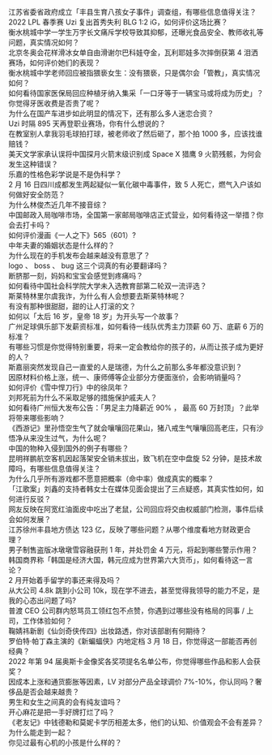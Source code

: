 江苏省委省政府成立「丰县生育八孩女子事件」调查组，有哪些信息值得关注？  
2022 LPL 春季赛 Uzi 复出首秀失利 BLG 1:2 iG，如何评价这场比赛？  
衡水桃城中学一学生万字长文痛斥学校导致其抑郁，还曝光食品安全、教师收礼等问题，真实情况如何？  
北京冬奥会花样滑冰女单自由滑谢尔巴科娃夺金，瓦利耶娃多次摔倒获第 4 泪洒赛场，如何评价她们的表现？  
衡水桃城中学老师回应被指猥亵女生：没有猥亵，只是偶尔会「管教」，真实情况如何？  
如何看待国家医保局回应种植牙纳入集采「一口牙等于一辆宝马或将成为历史」？你觉得牙医收费是否贵了呢？  
为什么在国产车进步如此明显的情况下，还有那么多人迷恋合资？  
Uzi 时隔 895 天再登职业赛场，你有什么想说的？  
在教室别人拿我羽毛球拍打球，被老师收了然后砸了，那个拍 1000 多，应该找谁赔钱？  
美天文学家承认误将中国探月火箭末级识别成 Space X 猎鹰 9 火箭残骸，为何会发生这种错误？  
乐嘉的性格色彩学说是不是伪科学？  
2 月 16 日四川成都发生两起疑似一氧化碳中毒事件，致 5 人死亡，燃气入户该如何做好安全防范？  
为什么林俊杰近几年不接音综？  
中国邮政入局咖啡市场，全国第一家邮局咖啡店正式营业，如何看待这一举措？你会去打卡吗？  
如何评价漫画《一人之下》565（601）?  
中年夫妻的婚姻状态是什么样的？  
为什么现在的手机发布会越来越没有意思了？  
logo 、 boss 、 bug 这三个词真的有必要翻译吗？  
断脐那一刻，妈妈和宝宝会感觉到疼痛吗？  
如何看待中国社会科学院大学未入选教育部第二轮双一流评选？  
斯莱特林里尔虞我诈，为什么有人会想要去斯莱特林呢？  
有没有那种很甜甜，甜的让人打滚的文？  
如何以「太后 16 岁，皇帝 18 岁」为开头写一个故事？  
广州足球俱乐部下发薪资标准，如何看待一线队优秀主力顶薪 60 万、底薪 6 万的标准？  
有哪些习惯是你觉得特别重要，将来一定会教给你的孩子的，从而让孩子成为更好的人？  
斯嘉丽突然发现自己一直爱的人是瑞德，为什么之前那么多年都没意识到？  
因原材料价格上涨，统一、康师傅等企业部分方便面涨价，会影响销量吗？  
如何评价《雪中悍刀行》中的徐凤年？  
刘邦死前为什么不采取足够的措施保护戚夫人？  
如何看待广州恒大发布公告：「男足主力降薪近 90% ， 最高 60 万封顶」？此举将带来哪些影响？  
《西游记》里孙悟空生气了就会嚷嚷回花果山，猪八戒生气嚷嚷回高老庄，只有沙悟净从来没生过气，为什么呢？  
中国的物种入侵到国外的例子有哪些？  
昆明祥鹏航空客机因起落架安全销未拔出，致飞机在空中盘旋 52 分钟，是技术故障吗，有哪些信息值得关注？  
为什么几乎所有游戏都不愿意把概率（命中率）做成真实的概率？  
「江歌案」刘鑫的支持者韩女士在媒体见面会提出了三点疑惑，其真实性如何，如何进行反驳？  
网友反映在阿宽红油面皮中吃出了老鼠，公司回应将交由权威部门检测，事件后续会如何发展？  
江苏徐州丰县地方债达 123 亿，反映了哪些问题？从哪个维度看地方财政更合理？  
男子制售盗版冰墩墩雪容融获刑 1 年，并处罚金 4 万元，将起到哪些警示作用？  
韩国商界称「韩国是经济大国，韩元应成为世界第六大货币」，如何看待这一言论？  
2 月开始着手留学的事还来得及吗？  
从大公司 4.8k 跳到小公司 10k，现在学不进去，甚至觉得我领导的能力不足，是我的心态出问题了吗?  
普渡 CEO 公司群内怒骂员工领红包不点赞，你遇到过哪些没有格局的同事 / 上司，工作体验如何？  
鞠婧祎新剧《仙剑奇侠传四》出妆路透，你对该部剧有何期待？  
罗伯特·帕丁森主演的《新蝙蝠侠》内地定档 3 月 18 日，你觉得这一部能否再创经典？  
2022 年第 94 届奥斯卡金像奖各奖项提名名单公布，你觉得哪些作品和影人会获奖？  
因成本上涨和通货膨胀等因素，LV 对部分产品全球调价 7%-10%，你认同吗？奢侈品是否会越来越贵？  
男生和女生之间真的会有纯友谊吗？  
开心麻花是把一手好牌打烂了吗？  
《老友记》中钱德勒和莫妮卡学历相差太多，他们的认知、价值观会不会有差异？为什么能走到一起？  
你见过最有心机的小孩是什么样的？  
